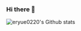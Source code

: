 ### Hi there 👋

<!--
**eryue0220/eryue0220** is a ✨ _special_ ✨ repository because its `README.md` (this file) appears on your GitHub profile.

Here are some ideas to get you started:

- 🔭 I’m currently working on ...
- 🌱 I’m currently learning ...
- 👯 I’m looking to collaborate on ...
- 🤔 I’m looking for help with ...
- 💬 Ask me about ...
- 📫 How to reach me: ...
- 😄 Pronouns: ...
- ⚡ Fun fact: ...
-->

![eryue0220's Github stats](https://github-readme-stats.vercel.app/api?username=eryue0220&count_private=true&show_icons=true&theme=dracula)
